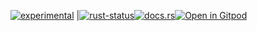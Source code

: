 <!--{ generate.module_header.start() }-->
 [![experimental](https://raster.shields.io/static/v1?label=&message=experimental&color=orange)](https://github.com/emersion/stability-badges#experimental) |[![rust-status](https://github.com/Wandalen/wTools/actions/workflows/ModuleTestExperimentalCPush.yml/badge.svg)](https://github.com/Wandalen/wTools/actions/workflows/ModuleTestExperimentalCPush.yml)[![docs.rs](https://img.shields.io/docsrs/test_experimental_c?color=e3e8f0&logo=docs.rs)](https://docs.rs/test_experimental_c)[![Open in Gitpod](https://raster.shields.io/static/v1?label=try&message=online&color=eee&logo=gitpod&logoColor=eee)](https://gitpod.io/#RUN_PATH=.,SAMPLE_FILE=sample%2Frust%2Ftest_experimental_c_trivial%2Fsrc%2Fmain.rs,RUN_POSTFIX=--example%20test_experimental_c_trivial/https://github.com/Wandalen/wTools)
<!--{ generate.module_header.end }-->
